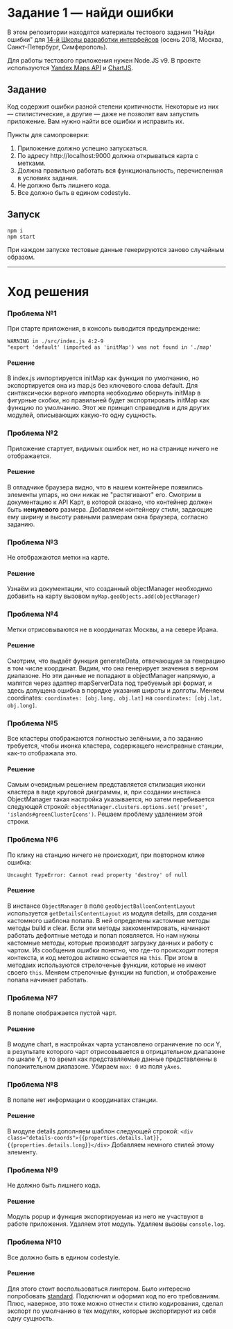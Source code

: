 # Задание 1 — найди ошибки

В этом репозитории находятся материалы тестового задания "Найди ошибки" для [14-й Школы разработки интерфейсов](https://academy.yandex.ru/events/frontend/shri_msk-2018-2) (осень 2018, Москва, Санкт-Петербург, Симферополь).

Для работы тестового приложения нужен Node.JS v9. В проекте используются [Yandex Maps API](https://tech.yandex.ru/maps/doc/jsapi/2.1/quick-start/index-docpage/) и [ChartJS](http://www.chartjs.org).

## Задание

Код содержит ошибки разной степени критичности. Некоторые из них — стилистические, а другие — даже не позволят вам запустить приложение. Вам нужно найти все ошибки и исправить их.

Пункты для самопроверки:

1. Приложение должно успешно запускаться.
1. По адресу http://localhost:9000 должна открываться карта с метками.
1. Должна правильно работать вся функциональность, перечисленная в условиях задания.
1. Не должно быть лишнего кода.
1. Все должно быть в едином codestyle.

## Запуск

```
npm i
npm start
```

При каждом запуске тестовые данные генерируются заново случайным образом.

---

# Ход решения

### Проблема №1
При старте приложения, в консоль выводится предупреждение:
```
WARNING in ./src/index.js 4:2-9
"export 'default' (imported as 'initMap') was not found in './map'
```
#### Решение
В index.js импортируется initMap как функция по умолчанию, но экспортируется она из map.js без ключевого слова default. Для синтаксически верного импорта необходимо обернуть initMap в фигурные скобки, но правильней будет экспортировать initMap как функцию по умолчанию. Этот же принцип справедлив и для других модулей, описывающих какую-то одну сущность.

### Проблема №2
Приложение стартует, видимых ошибок нет, но на странице ничего не отображается.
#### Решение
В отладчике браузера видно, что в нашем контейнере появились элементы ymaps, но они никак не "растягивают" его. Смотрим в документацию к API Карт, в которой сказано, что контейнер должен быть **ненулевого** размера. Добавляем контейнеру стили, задающие ему ширину и высоту равными размерам окна браузера, согласно заданию.

### Проблема №3
Не отображаются метки на карте.
#### Решение
Узнаём из документации, что созданный objectManager необходимо добавить на карту вызовом ```myMap.geoObjects.add(objectManager)```

### Проблема №4
Метки отрисовываются не в координатах Москвы, а на севере Ирана.
#### Решение
Смотрим, что выдаёт функция generateData, отвечающуая за генерацию в том числе координат. Видим, что она генерирует значения в верном диапазоне. Но эти данные не попадают в objectManager напрямую, а мапятся через адаптер mapServerData под требуемый api формат, и здесь допущена ошибка в порядке указания широты и долготы. Меняем coordinates: ```coordinates: [obj.long, obj.lat]``` на ```coordinates: [obj.lat, obj.long]```.

### Проблема №5
Все кластеры отображаются полностью зелёными, а по заданию требуется, чтобы иконка кластера, содержащего неисправные станции, как-то отображала это.
#### Решение
Самым очевидным решением представляется стилизация иконки кластера в виде круговой диаграммы, и, при создании инстанса ObjectManager такая настройка указывается, но затем перебивается следующей строкой: ```objectManager.clusters.options.set('preset', 'islands#greenClusterIcons')```. Решаем проблему удалением этой строки.

### Проблема №6
По клику на станцию ничего не происходит, при повторном клике ошибка:
```
Uncaught TypeError: Cannot read property 'destroy' of null
```
#### Решение
В инстансе ```ObjectManager``` в поле ```geoObjectBalloonContentLayout``` используется ```getDetailsContentLayout``` из модуля details, для создания кастомного шаблона попапа. В ней определены кастомные методы методы build и clear. Если эти методы заккоментировать, начинают работать дефолтные метода и попап появляется. Но нам нужны кастомные методы, которые производят загрузку данных и работу с чартом. Из сообщения ошибки понятно, что где-то происходит потеря контекста, и код методов активно ссыается на ```this```. При этом в методаих используются стрелоченые функции, которые не имеют своего ```this```. Меняем стрелочные функции на function, и отображение попапа начинает работать.

### Проблема №7
В попапе отображается пустой чарт.
#### Решение
В модуле chart, в настройках чарта установлено ограничение по оси Y, в результате которого чарт отрисовывается в отрицательном диапазоне по шкале Y, в то время как представляемые данные представленны в положительном диапазоне. Убираем ```max: 0``` из поля ```yAxes```.

### Проблема №8
В попапе нет информации о координатах станции.
#### Решение
В модуле details дополняем шаблон следующей строкой:
```<div class="details-coords">{{properties.details.lat}}, {{properties.details.long}}</div>```
Добавляем немного стилей этому элементу.

### Проблема №9
Не должно быть лишнего кода.
#### Решение
Модуль popup и функция экспортируемая из него не участвуют в работе приложения. Удаляем этот модуль. Удаляем вызовы ```console.log```.

### Проблема №10
Все должно быть в едином codestyle.
#### Решение
Для этого стоит воспользоваться линтером. Было интересно попробовать [standard](https://standardjs.com/). Подключил и оформил код по его требованиям. Плюс, наверное, это тоже можно отнести к стилю кодирования, сделал экспорт по умолчанию в тех модулях, которые экспортируют из себя одну сущность.